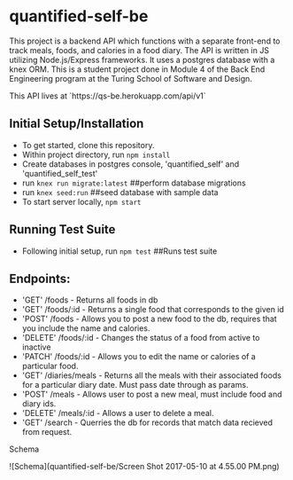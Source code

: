 # quantified-self-be
 <p>This project is a backend API which functions with a separate front-end to track meals, foods, and calories in a food diary. The API is written in JS utilizing Node.js/Express frameworks. It uses a postgres database with a knex ORM. This is a student project done in Module 4 of the Back End Engineering program at the Turing School of Software and Design.</p>
This API lives at `https://qs-be.herokuapp.com/api/v1`


## Initial Setup/Installation

 * To get started, clone this repository.
 * Within project directory, run `npm install`
 * Create databases in postgres console, 'quantified_self' and 'quantified_self_test'
 * run `knex run migrate:latest` ##perform database migrations
 * run `knex seed:run` ##seed database with sample data
 * To start server locally, `npm start`
 
## Running Test Suite

 * Following initial setup, run `npm test` ##Runs test suite

## Endpoints:

  * 'GET' /foods - Returns all foods in db
  * 'GET' /foods/:id - Returns a single food that corresponds to the given id
  * 'POST' /foods - Allows you to post a new food to the db, requires that you include the name and calories. 
  * 'DELETE' /foods/:id - Changes the status of a food from active to inactive
  * 'PATCH' /foods/:id - Allows you to edit the name or calories of a particular food.
  * 'GET' /diaries/meals - Returns all the meals with their associated foods for a particular diary date. Must pass date through as params.
  * 'POST' /meals - Allows user to post a new meal, must include food and diary ids. 
  * 'DELETE' /meals/:id - Allows a user to delete a meal. 
  * 'GET' /search - Querries the db for records that match data recieved from request. 
  
Schema

![Schema](quantified-self-be/Screen Shot 2017-05-10 at 4.55.00 PM.png)
